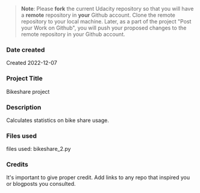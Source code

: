 >**Note**: Please **fork** the current Udacity repository so that you will have a **remote** repository in **your** Github account. Clone the remote repository to your local machine. Later, as a part of the project "Post your Work on Github", you will push your proposed changes to the remote repository in your Github account.

### Date created
Created 2022-12-07

### Project Title
Bikeshare project

### Description
Calculates statistics on bike share usage.

### Files used
files used: bikeshare_2.py

### Credits
It's important to give proper credit. Add links to any repo that inspired you or blogposts you consulted.

